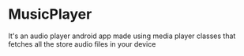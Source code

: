 # MusicPlayer
It's an audio player android app made using media player classes that fetches all the store audio files in your device 

